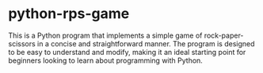 # python-rps-game
This is a Python program that implements a simple game of rock-paper-scissors in a concise and straightforward manner.
The program is designed to be easy to understand and modify, making it an ideal starting point for beginners looking to learn about programming with Python.
